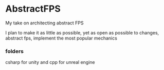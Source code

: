 # AbstractFPS

My take on architecting abstract FPS

I plan to make it as little as possible, yet as open as possible to changes, abstract fps, implement the most popular mechanics

### folders
csharp for unity and cpp for unreal engine
